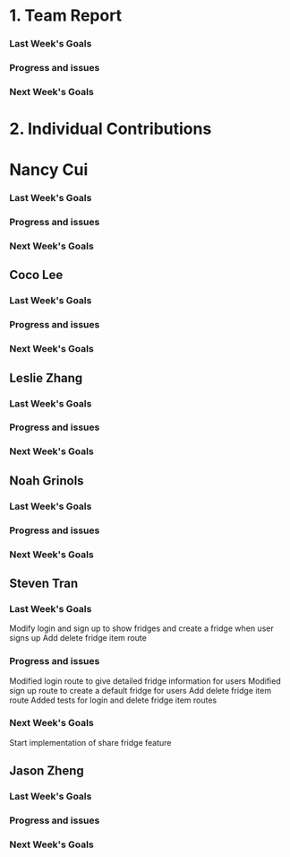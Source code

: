 # 1. Team Report
<status update for TA here>

<agenda for team meeting here>

### Last Week's Goals

### Progress and issues

### Next Week's Goals

# 2. Individual Contributions
# Nancy Cui
### Last Week's Goals
### Progress and issues
### Next Week's Goals

## Coco Lee
### Last Week's Goals
### Progress and issues
### Next Week's Goals


## Leslie Zhang
### Last Week's Goals
### Progress and issues
### Next Week's Goals


## Noah Grinols
### Last Week's Goals
### Progress and issues
### Next Week's Goals


## Steven Tran
### Last Week's Goals
Modify login and sign up to show fridges and create a fridge when user signs up
Add delete fridge item route
### Progress and issues
Modified login route to give detailed fridge information for users 
Modified sign up route to create a default fridge for users
Add delete fridge item route
Added tests for login and delete fridge item routes 
### Next Week's Goals
Start implementation of share fridge feature

## Jason Zheng 
### Last Week's Goals
### Progress and issues
### Next Week's Goals

